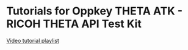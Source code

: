# Tutorials for Oppkey THETA ATK - RICOH THETA API Test Kit

[Video tutorial playlist](https://youtube.com/playlist?list=PL0feeJIlTI8k8mQzAn8cu-8xRtf1vwPlu)


